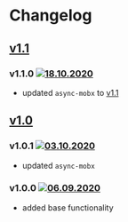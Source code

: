 # Changelog

## [v1.1](https://github.com/d8corp/ajax-mobx/tree/v1.1)
### v1.1.0 [![18.10.2020](https://img.shields.io/date/1603031490)](https://github.com/d8corp/ajax-mobx/tree/v1.1.0)
- updated `async-mobx` to [v1.1](https://github.com/d8corp/async-mobx/tree/v1.1)

## [v1.0](https://github.com/d8corp/ajax-mobx/tree/v1.0)
### v1.0.1 [![03.10.2020](https://img.shields.io/date/1601739135)](https://github.com/d8corp/ajax-mobx/tree/v1.0.1)
- updated `async-mobx`
### v1.0.0 [![06.09.2020](https://img.shields.io/date/1599406727)](https://github.com/d8corp/ajax-mobx/tree/v1.0.0)
- added base functionality
